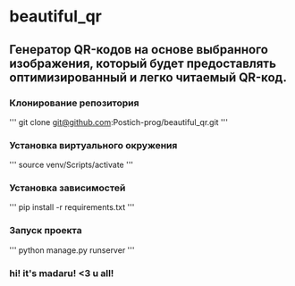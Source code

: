 # beautiful_qr
## Генератор QR-кодов на основе выбранного изображения, который будет предоставлять оптимизированный и легко читаемый QR-код.

### Клонирование репозитория
''' git clone git@github.com:Postich-prog/beautiful_qr.git '''

### Установка виртуального окружения
''' source venv/Scripts/activate '''

### Установка зависимостей
''' pip install -r requirements.txt '''

### Запуск проекта
''' python manage.py runserver '''

### hi! it's madaru! <3 u all!
